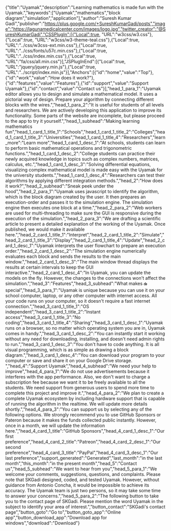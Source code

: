 ﻿{"title":"Uyamak","description":"Learning mathematics is made fun with the Uyamak.","keywords":["Uyamak","mathematics","block diagram","simulation","application"],"author":"Suresh Kumar Gadi","publisher":"https://plus.google.com/+SureshKumarGadi/posts","image":"https://lagunamedicalcenter.com/images/logo.jpg","twitter_creator":"@SureshKumarGadi","CSSPlugIn":[{"Local":true, "URL":"w3css/w3.css"},{"Local":true, "URL":"w3css/w3-theme-teal.css"},{"Local":true, "URL":"../css/w3css-ext.min.css"},{"Local":true, "URL":"../css/fonts/u57c.min.css"},{"Local":true, "URL":"../css/index.min.css"},{"Local":true, "URL":"fa/css/all.min.css"}],"JSPlugInEnd":[{"Local":true, "URL":"jquery/jquery.min.js"},{"Local":true, "URL":"../script/index.min.js"}],"Anchors":[{"id":"home","value":"Top"},{"id":"work","value":"How does it work?"},{"id":"features","value":"Features"},{"id":"support","value":"Support Uyamak"},{"id":"contact","value":"Contact us"}],"head_1_para_1":"Uyamak editor allows you to design and simulate a mathematical model. It uses a pictorial way of design. Prepare your algorithm by connecting different blocks with the wires.","head_1_para_2":"It is useful for students of all levels and researchers. We are actively developing this application to improve its functionality. Some parts of the website are incomplete, but please proceed to the app to try it yourself.","head_1_subhead":"Making learning mathematics fun","head_1_card_1_title_1":"Schools","head_1_card_1_title_2":"Colleges","head_1_card_1_title_3":"Universities","head_1_card_1_title_4":"Researchers","learn_more":"Learn more","head_1_card_1_desc_1":"At schools, students can learn to perform basic mathematical operations and trigonometric functions.","head_1_card_1_desc_2":"College students can practice their newly acquired knowledge in topics such as complex numbers, matrices, calculus, etc.","head_1_card_1_desc_3":"Solving differential equations, visualizing complex mathematical model is made easy with the Uyamak for the university students.","head_1_card_1_desc_4":"Researchers can test their algorithms by applying different integration methods.","head_2":"How does it work?","head_2_subhead":"Sneak peek under the hood","head_2_para_1":"Uyamak uses javascript to identify the algorithm, which is the block diagram created by the user. It then prepares an execution-order and passes it to the simulation engine. The simulation engine then executes one block at a time.","head_2_para_2":"Web workers are used for multi-threading to make sure the GUI is responsive during the execution of the simulation.","head_2_para_3":"We are drafting a scientific article to present a detailed explanation of the working of the Uyamak. Once published, we would make it available here.","head_2_card_1_title_1":"Interpret","head_2_card_1_title_2":"Simulate","head_2_card_1_title_3":"Display","head_2_card_1_title_4":"Update","head_2_card_1_desc_1":"Uyamak interprets the user flowchart to prepare an execution order.","head_2_card_1_desc_2":"The simulation engine numerically evaluates each block and sends the results to the main window.","head_2_card_1_desc_3":"The main window thread displays the results at certain intervals to keep the GUI interactive.","head_2_card_1_desc_4":"In Uyamak, you can update the models on the fly. However, the changes to the connections won't affect the simulation.","head_3":"Features","head_3_subhead":"What makes ఉ special","head_3_para_1":"Uyamak is unique because you can use it on your school computer, laptop, or any other computer with internet access. All your code runs on your computer, so it doesn't require a fast internet connection.","head_3_card_1_title_1":"OS independent","head_3_card_1_title_2":"Instant access","head_3_card_1_title_3":"No coding","head_3_card_1_title_4":"Sharing","head_3_card_1_desc_1":"Uyamak runs on a browser, so no matter which operating system you are in, Uyamak comes in handy.","head_3_card_1_desc_2":"You can instantly start it working without any need for downloading, installing, and doesn't need admin rights to run.","head_3_card_1_desc_3":"You don't have to code anything. It is all visual programming, which is as simple as drawing a block diagram.","head_3_card_1_desc_4":"You can download your program to your computer or save and share it on your Google Drive storage. ","head_4":"Support Uyamak","head_4_subhead":"We need your help to improve","head_4_para_1":"We do not use advertisements because it interferes with the app performance. Also, we don't want to charge a subscription fee because we want it to be freely available to all the students. We need support from generous users to spend more time to complete this project and improve it.","head_4_para_2":"We plan to create a complete Uyamak ecosystem by including hardware support that is capable of running the algorithm in the realtime. We will update more details shortly.","head_4_para_3":"You can support us by selecting any of the following options. We strongly recommend you to use GitHub Sponsors or Pateron because it makes the funds collected public instantly. However, once in a month, we will update the information here.","head_4_card_1_title":"GitHub Sponsors","head_4_card_1_desc_1":"Our first preference","head_4_card_2_title":"Patreon","head_4_card_2_desc_1":"Our second preference","head_4_card_3_title":"PayPal","head_4_card_3_desc_1":"Our last preference","support_generated":"Generated","last_month":"in the last month","this_month":"in the present month","head_5":"Contact us","head_5_subhead":"We want to hear from you","head_5_para_1":"We welcome your comments, suggestions, questions, and complaints. Please note that SKGadi designed, coded, and tested Uyamak. However, without guidance from Antonio Concha, it would be impossible to achieve its accuracy. The Uyamak team is just two persons, so it may take some time to answer your concerns.","head_5_para_2":"The following button to take you to the contact page of SKGadi. Please mention the word Uyamak in the subject to identify your area of interest.","button_contact":"SKGadi's contact page","button_goto":"Go to","button_goto_app":"Online app","button_download_app":"Download app for windows","download":"Download"}